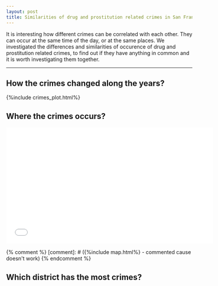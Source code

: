 ```yaml
---
layout: post
title: Similarities of drug and prostitution related crimes in San Francisco.
---
```


It is interesting how different crimes can be correlated with each other. They can occur at the same time of the day, or at the same places. We investigated the differences and similarities of occurence of drug and prostitution related crimes, to find out if they have anything in common and it is worth investigating them together.

-----

## How the crimes changed along the years?
{%include crimes_plot.html%}


## Where the crimes occurs? 

<div>
    <iframe src="map.html" height="315" width="560" allowfullscreen="" frameborder="0">
    </iframe>
</div>

{% comment %} 
  [comment]: # ({%include map.html%} - commented cause doesn't work)
{% endcomment %}

## Which district has the most crimes?



